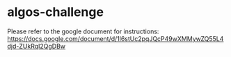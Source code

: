 # algos-challenge

Please refer to the google document for instructions: https://docs.google.com/document/d/1l6stUc2pqJQcP49wXMMywZQ55L4djd-ZUkRqI2QgDBw
